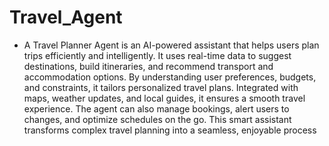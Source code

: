 # Travel_Agent
- A Travel Planner Agent is an AI-powered assistant that helps users plan trips efficiently and intelligently. It uses real-time data to suggest destinations, build itineraries, and recommend transport and accommodation options. By understanding user preferences, budgets, and constraints, it tailors personalized travel plans.
Integrated with maps, weather updates, and local guides, it ensures a smooth travel experience.
The agent can also manage bookings, alert users to changes, and optimize schedules on the go.
This smart assistant transforms complex travel planning into a seamless, enjoyable process
